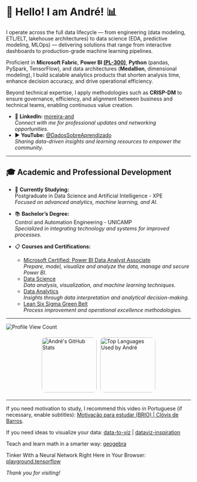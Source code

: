 # 👋 Hello! I am André! 📊

I operate across the full data lifecycle — from engineering (data modeling, ETL/ELT, lakehouse architectures) to data science (EDA, predictive modeling, MLOps) — delivering solutions that range from interactive dashboards to production-grade machine learning pipelines.

Proficient in **Microsoft Fabric**, **Power BI [(PL-300)](https://learn.microsoft.com/api/credentials/share/pt-br/moreira-and/8D008900A573B765?sharingId=2A1876131FAA5088)**, **Python** (pandas, PySpark, TensorFlow), and data architectures (**Medallion**, dimensional modeling), I build scalable analytics products that shorten analysis time, enhance decision accuracy, and drive operational efficiency.

Beyond technical expertise, I apply methodologies such as **CRISP-DM** to ensure governance, efficiency, and alignment between business and technical teams, enabling continuous value creation.

- 🔗 **LinkedIn:** [moreira-and](https://www.linkedin.com/in/moreira-and)  
  *Connect with me for professional updates and networking opportunities.*
- ▶ **YouTube:** [@DadosSobreAprendizado](https://www.youtube.com/@DadosSobreAprendizado)  
  *Sharing data-driven insights and learning resources to empower the community.*

---

## 🎓 Academic and Professional Development

- 🌱 **Currently Studying:**  
  Postgraduate in Data Science and Artificial Intelligence - XPE  
  *Focused on advanced analytics, machine learning, and AI.*  

- 📚 **Bachelor’s Degree:**  
  Control and Automation Engineering - UNICAMP  
  *Specialized in integrating technology and systems for improved processes.*  

- 📋 **Courses and Certifications:**
  - [Microsoft Certified: Power BI Data Analyst Associate](https://learn.microsoft.com/api/credentials/share/pt-br/moreira-and/8D008900A573B765?sharingId=2A1876131FAA5088)  
    *Prepare, model, visualize and analyze the data, manage and secure Power BI.*  
  - [Data Science](https://app.awari.com.br/certificado/84cc0992-22a9-427c-8f10-f52c2ec66342)  
    *Data analysis, visualization, and machine learning techniques.*  
  - [Data Analytics](https://app.awari.com.br/certificado/c3f7cac4-7994-4ca2-b0c8-87bb2e561275)  
    *Insights through data interpretation and analytical decision-making.*  
  - [Lean Six Sigma Green Belt](https://ead2.escolaedti.com.br/certificates/public?token=b5c7f837dedc708a1df72a3faf40bdf9)  
    *Process improvement and operational excellence methodologies.*  

---

![Profile View Count](https://komarev.com/ghpvc/?username=moreira-and&theme=dracula)  

<div style="display: flex; justify-content: center; align-items: flex-start; margin: 20px 0;">
  <img src="https://github-readme-stats.vercel.app/api?username=moreira-and&show_icons=true&theme=dracula&rank_icon=github" alt="André's GitHub Stats" style="height: 150px; border-radius: 10px; margin-right: 10px;"/>
  <img src="https://github-readme-stats.vercel.app/api/top-langs/?username=moreira-and&theme=dracula" alt="Top Languages Used by André" style="height: 150px; border-radius: 10px;"/>
</div>

---

If you need motivation to study, I recommend this video in Portuguese (if necessary, enable subtitles): [Motivação para estudar (BRIO) | Clóvis de Barros](https://www.youtube.com/watch?v=TRPBY_lxJfE).

If you need ideas to visualize your data: [data-to-viz](https://www.data-to-viz.com/) | [dataviz-inspiration](https://www.dataviz-inspiration.com/)

Teach and learn math in a smarter way: [geogebra](https://www.geogebra.org/)

Tinker With a Neural Network Right Here in Your Browser: [playground.tensorflow](https://playground.tensorflow.org/)

_*Thank you for visiting!*_
